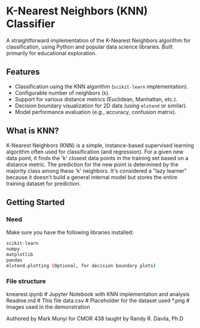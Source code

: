 # K-Nearest Neighbors (KNN) Classifier

A straightforward implementation of the K-Nearest Neighbors algorithm for classification, using Python and popular data science libraries. Built primarily for educational exploration.

## Features

-   Classification using the KNN algorithm (`scikit-learn` implementation).
-   Configurable number of neighbors (`k`).
-   Support for various distance metrics (Euclidean, Manhattan, etc.).
-   Decision boundary visualization for 2D data (using `mlxtend` or similar).
-   Model performance evaluation (e.g., accuracy, confusion matrix).

## What is KNN?

K-Nearest Neighbors (KNN) is a simple, instance-based supervised learning algorithm often used for classification (and regression). For a given new data point, it finds the 'k' closest data points in the training set based on a distance metric. The prediction for the new point is determined by the majority class among these 'k' neighbors. It's considered a "lazy learner" because it doesn't build a general internal model but stores the entire training dataset for prediction.

## Getting Started

### Need

Make sure you have the following libraries installed:

```bash
scikit-learn
numpy
matplotlib
pandas
mlxtend.plotting (Optional, for decision boundary plots)

```

### File structure

knearest.ipynb     # Jupyter Notebook with KNN implementation and analysis
Readme.md              # This file
data.csv          # Placeholder for the dataset used
*.png                  # Images used in the demonstration

Authored by Mark Munyi for CMOR 438 taught by Randy R. Davila, Ph.D